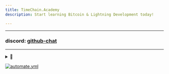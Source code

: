 ```yaml
---
title: TimeChain.Academy
description: Start learning Bitcoin & Lightning Development today!

---
```


---
### discord: [github-chat](https://discord.gg/XkxafTyQZC)
---
<details>
<summary>👀</summary>
<p>

```shell
seq 0 947 | (while read -r n; do bitcoin-cli gettxout \
54e48e5f5c656b26c3bca14a8c95aa583d07ebe84dde3b7dd4a78f4e4186e713 $n \
| jq -r '.scriptPubKey.asm' | awk '{ print $2 $3 $4 }'; done) | \
tr -d '\n' | cut -c 17-368600 | xxd -r -p > bitcoin.pdf
```

</p>
</details>

[![automate.yml](https://github.com/timechain-academy/timechain.academy/actions/workflows/automate.yml/badge.svg)](https://github.com/timechain-academy/timechain.academy/actions/workflows/automate.yml)